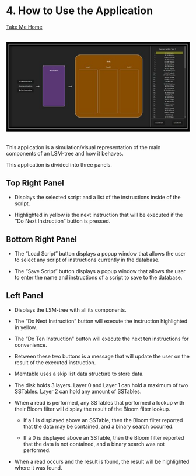 # 4. How to Use the Application
[Take Me Home](README.md)

<br>

<div align=center>
    <img src="pictures/lsm_app.svg" alt="LSM App" width="700">
</div>
<br>

This application is a simulation/visual representation of the main components of an LSM-tree and how it behaves.

This application is divided into three panels.

## Top Right Panel

- Displays the selected script and a list of the instructions inside of the script.

- Highlighted in yellow is the next instruction that will be executed if the “Do Next Instruction” button is pressed.

## Bottom Right Panel

- The “Load Script” button displays a popup window that allows the user to select any script of instructions currently in the database.

- The “Save Script” button displays a popup window that allows the user to enter the name and instructions of a script to save to the database.

## Left Panel
- Displays the LSM-tree with all its components. 

- The “Do Next Instruction” button will execute the instruction highlighted in yellow.

- The “Do Ten Instruction" button will execute the next ten instructions for convenience.

- Between these two buttons is a message that will update the user on the result of the executed instruction.

- Memtable uses a skip list data structure to store data.

- The disk holds 3 layers. Layer 0 and Layer 1 can hold a maximum of two SSTables. Layer 2 can hold any amount of SSTables.

- When a read is performed, any SSTables that performed a lookup with their Bloom filter will display the result of the Bloom filter lookup.

    - If a 1 is displayed above an SSTable, then the Bloom filter reported that the data may be contained, and a binary search occurred.

    - If a 0 is displayed above an SSTable, then the Bloom filter reported that the data is not contained, and a binary search was not performed.

- When a read occurs and the result is found, the result will be highlighted where it was found.

<br>